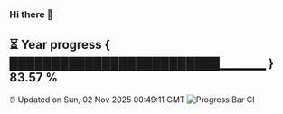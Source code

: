 ### Hi there 👋
⏳ Year progress { █████████████████████████▁▁▁▁▁ } 83.57 %
---
⏰ Updated on Sun, 02 Nov 2025 00:49:11 GMT
![Progress Bar CI](https://github.com/Moyi321/Moyi321/workflows/Progress%20Bar%20CI/badge.svg)
